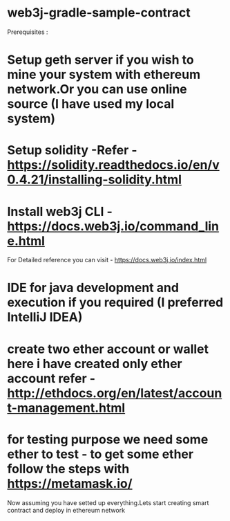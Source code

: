 # web3j-gradle-sample-contract

Prerequisites : 

# Setup geth server if you wish to mine your system with ethereum network.Or you can use online source (I have used my local system)

# Setup solidity -Refer - https://solidity.readthedocs.io/en/v0.4.21/installing-solidity.html

# Install web3j CLI - https://docs.web3j.io/command_line.html

For Detailed reference you can visit - https://docs.web3j.io/index.html

# IDE for java development and execution if you required (I preferred IntelliJ IDEA)

# create two ether account or wallet here i have created only ether account refer - http://ethdocs.org/en/latest/account-management.html

# for testing purpose we need some ether to test - to get some ether follow the steps with https://metamask.io/

Now assuming you have setted up everything.Lets start creating smart contract and deploy in ethereum network


